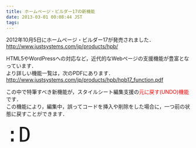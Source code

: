 ```yaml
---
title: ホームページ・ビルダー17の新機能
date: 2013-03-01 00:08:44 JST
tags: 
---
```


2012年10月5日にホームページ・ビルダー17が発売されました．  
[http://www\.justsystems\.com/jp/products/hpb/](http://www.justsystems.com/jp/products/hpb/)

HTML5やWordPressへの対応など，近代的なWebページの支援機能が豊富となっています．  
より詳しい機能一覧は，次のPDFにあります．  
[http://www\.justsystems\.com/jp/products/hpb/hpb17\_function\.pdf](http://www.justsystems.com/jp/products/hpb/hpb17_function.pdf)

この中で特筆すべき新機能が，スタイルシート編集支援の<span style="color: #FF0000">元に戻す(UNDO)機能</span>です．  
この機能により，編集中，誤ってコードを挿入や削除をした場合に，一つ前の状態に戻すことができます．

  
  
  
  
<span style="font-size: 400%;font-family:monospace">:D</span>

